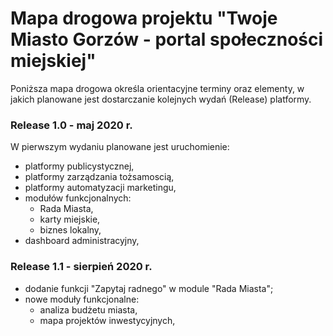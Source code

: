 # Mapa drogowa projektu **"Twoje Miasto Gorzów - portal społeczności miejskiej"**
Poniższa mapa drogowa określa orientacyjne terminy oraz elementy, w jakich planowane jest dostarczanie kolejnych wydań (Release) platformy.

### Release 1.0 - maj 2020 r.

W pierwszym wydaniu planowane jest uruchomienie:
 * platformy publicystycznej,
 * platformy zarządzania tożsamoscią,
 * platformy automatyzacji marketingu,
 * modułów funkcjonalnych:
   * Rada Miasta,
   * karty miejskie,
   * biznes lokalny,
 * dashboard administracyjny,
 
### Release 1.1 - sierpień 2020 r.

 * dodanie funkcji "Zapytaj radnego" w module "Rada Miasta";
 * nowe moduły funkcjonalne:
   * analiza budżetu miasta,
   * mapa projektów inwestycyjnych,
